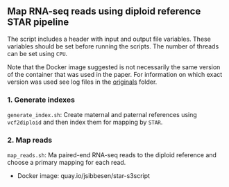 ## Map RNA-seq reads using diploid reference STAR pipeline

The script includes a header with input and output file variables. These variables should be set before running the scripts. The number of threads can be set using `CPU`. 

Note that the Docker image suggested is not necessarily the same version of the container that was used in the paper. For information on which exact version was used see log files in the [originals](https://github.com/jonassibbesen/vgrna-project-paper/tree/main/originals) folder. 

### 1. Generate indexes

`generate_index.sh`: Create maternal and paternal references using `vcf2diploid` and then index them for mapping by `STAR`.

### 2. Map reads

`map_reads.sh`: Ma paired-end RNA-seq reads to the diploid reference and choose a primary mapping for each read.

* Docker image: quay.io/jsibbesen/star-s3script



